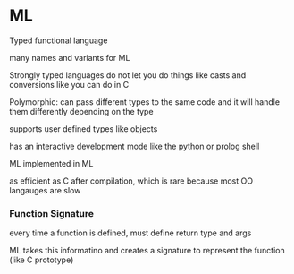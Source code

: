 # ML

Typed functional language

many names and variants for ML

Strongly typed languages do not let you do things like casts and conversions like you can do in C

Polymorphic: can pass different types to the same code and it will handle them differently depending on the type

supports user defined types like objects

has an interactive development mode like the python or prolog shell

ML implemented in ML

as efficient as C after compilation, which is rare because most OO langauges are slow

### Function Signature

every time a function is defined, must define return type and args

ML takes this informatino and creates a signature to represent the function (like C prototype)



